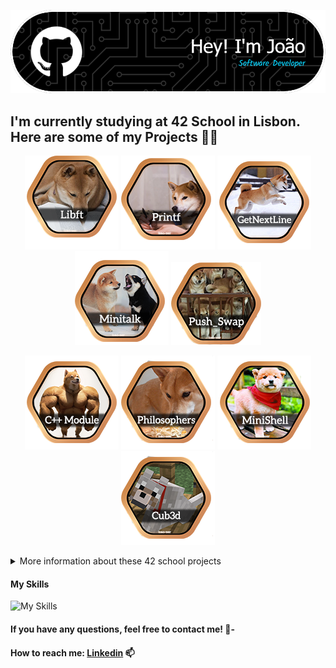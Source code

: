 
![Header](https://github.com/joao-per/joao-per/blob/main/github-header-image.png)


## I'm currently studying at 42 School in Lisbon. Here are some of my Projects 🧑‍💻


<div align="center">
  
<a href="https://github.com/joao-per/libft">![42 Libft](https://github.com/joao-per/joao-per/blob/main/Badges/Libft.png)</a>
<a href="https://github.com/joao-per/printf">![42 Printf](https://github.com/joao-per/joao-per/blob/main/Badges/Printf.png)</a>
<a href="https://github.com/joao-per/get_next_line">![42 GNL](https://github.com/joao-per/joao-per/blob/main/Badges/GetNextLine.png)</a>
<a href="https://github.com/joao-per/minitalk">![42 Minitalk](https://github.com/joao-per/joao-per/blob/main/Badges/Minitalk.png)</a>
<a href="https://github.com/joao-per/push_swap">![42 PushSwap](https://github.com/joao-per/joao-per/blob/main/Badges/Push_Swap.png)</a>
</div>

<div align="center">

<a href="https://github.com/joao-per/cpp-modules">![42 CPP](https://github.com/joao-per/joao-per/blob/main/Badges/CPP.png)</a>
<a href="https://github.com/joao-per/philosophers">![42 Philosopher](https://github.com/joao-per/joao-per/blob/main/Badges/Philosophers.png)</a>
<a href="https://github.com/joao-per/minishell">![42 Minishell](https://github.com/joao-per/joao-per/blob/main/Badges/Minishell.png)</a>
<a href="https://github.com/joao-per/cub3d">![42 Cub3d](https://github.com/joao-per/joao-per/blob/main/Badges/Cub3d.png)</a>
</div>

<div align="center">

</div>
<details>
<summary>More information about these 42 school projects</summary>

| Project                                                  |  Language  | Grade| Description                                                           |
|----------------------------------------------------------|------------|------|-----------------------------------------------------------------------|
| [libft](https://github.com/joao-per/libft)               | C          | 125% | Create a library of basic functions.                                  |
| [GNL](https://github.com/joao-per/get_next_line)         | C          | 125% | Read a single line from a file descriptor, can be used in a loop.     |
| [ft_printf](https://github.com/joao-per/ft_printf)       | C          | 100% | Recode the standard C library function, printf.                       |
| born2beroot                                              | Shell, CLI | 120% | Create a virtual machine to host a Debian server.                     |
| [minitalk](https://github.com/joao-per/minitalk)         | C          | 125% | Make 2 terminals talk.                                                |
| [push_swap](https://github.com/joao-per/push_swap)       | C          | 125% | Sort Numbers in a stack.                                              |
| [so_long](https://github.com/joao-per/so_long)           | C          | 123% | Short 2D game in C                                                    |
| [minishell](https://github.com/joao-per/minishell)       | C          | 101% | Replicate bash terminal in C                                          |
| [philosophers](https://github.com/joao-per/philosophers) | C          | 100% | Threads in C                                                          |

</details>

#### My Skills

![My Skills](https://skillicons.dev/icons?i=js,html,css,c,cs,py,mysql,java)

#### If you have any questions, feel free to contact me! 💌-
#### How to reach me: [Linkedin](https://www.linkedin.com/in/pereirajoão/) 📫

